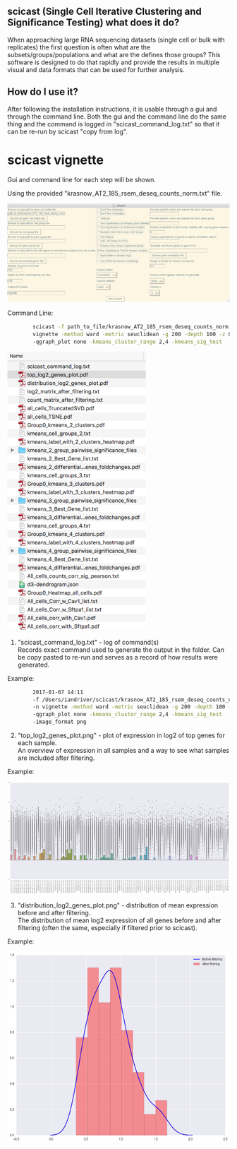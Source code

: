 scicast (Single Cell Iterative Clustering and Significance Testing) what does it do?
------------
When approaching large RNA sequencing datasets (single cell or bulk with replicates) the first question is often what are the subsets/groups/populations and what are the defines those groups? This software is designed to do that rapidly and provide the results in multiple visual and data formats that can be used for further analysis.

How do I use it?
------------
After following the installation instructions, it is usable through a gui and through the command line. Both the gui and the command line do the same thing and the command is logged in "scicast_command_log.txt" so that it can be re-run by scicast "copy from log".

**scicast vignette**
==================
Gui and command line for each step will be shown.

Using the provided "krasnow_AT2_185_rsem_deseq_counts_norm.txt" file.

![GUI: Load the dataset](scicast_with_parameters1.png)

Command Line:

```bash
        scicast -f path_to_file/krasnow_AT2_185_rsem_deseq_counts_norm.txt -n
        vignette -method ward -metric seuclidean -g 200 -depth 100 -z 0
        -qgraph_plot none -kmeans_cluster_range 2,4 -kmeans_sig_test
```

![Files output:](scicast_filelist_ouput1.png)  

1.  "scicast_command_log.txt" - log of command(s)  
  Records exact command used to generate the output in the folder. Can be copy pasted to re-run and serves as a record of how results were generated.

  Example:

  ```bash
          2017-01-07 14:11
          -f /Users/iandriver/scicast/krasnow_AT2_185_rsem_deseq_counts_norm.txt
          -n vignette -method ward -metric seuclidean -g 200 -depth 100 -z 0
          -qgraph_plot none -kmeans_cluster_range 2,4 -kmeans_sig_test
          -image_format png
  ```  

2.  "top_log2_genes_plot.png" - plot of expression in log2 of top genes for each sample.  
  An overview of expression in all samples and a way to see what samples are included after filtering.

  Example:

  ![top_log2](vignette_scicast_analysis/top_log2_genes_plot.png)  
  
3.  "distribution_log2_genes_plot.png" - distribution of mean expression before and after filtering.  
  The distribution of mean log2 expression of all genes before and after filtering (often the same, especially if filtered prior to scicast).

  Example:

  ![log2_dist](vignette_scicast_analysis/distribution_log2_genes_plot.png)  
